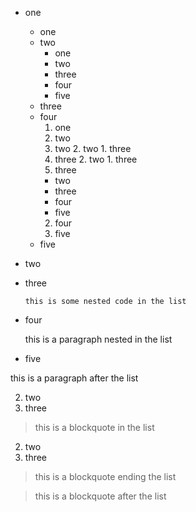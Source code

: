 - one
  - one
  - two
    - one
    - two
    - three
    - four
    - five
  - three
  - four
    1. one
    2. two
      2. two
        2. two
        1. three
      1. three
        2. two
        1. three
    1. three
      - two
      - three
      - four
      - five
    2. four
    1. five
  - five
- two
- three
  ```
  this is some nested code in the list
  ```

- four

  this is a paragraph nested in the list

- five

this is a paragraph after the list

2. two
1. three
  > this is a blockquote in the list
2. two
1. three
  > this is a blockquote ending the list

> this is a blockquote after the list
